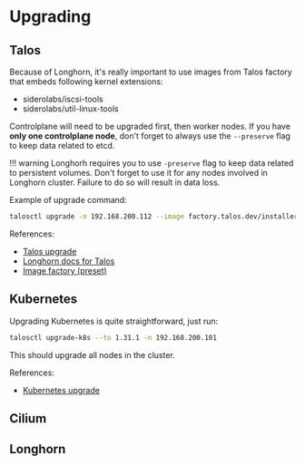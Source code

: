 # Upgrading

## Talos

Because of Longhorn, it's really important to use images from Talos factory that embeds following kernel extensions:
- siderolabs/iscsi-tools
- siderolabs/util-linux-tools

Controlplane will need to be upgraded first, then worker nodes.
If you have **only one controlplane node**, don't forget to always use the `--preserve` flag to keep data related to etcd.

!!! warning
    Longhorh requires you to use `-preserve` flag to keep data related to persistent volumes. Don't forget to use it for any nodes involved in Longhorn cluster.
    Failure to do so will result in data loss.

Example of upgrade command:
```bash
talosctl upgrade -n 192.168.200.112 --image factory.talos.dev/installer/613e1592b2da41ae5e265e8789429f22e121aab91cb4deb6bc3c0b6262961245:v1.7.6 --preserve
```

References:
- [Talos upgrade](https://www.talos.dev/v1.7/talos-guides/upgrading-talos/)
- [Longhorn docs for Talos](https://longhorn.io/docs/1.7.0/advanced-resources/os-distro-specific/talos-linux-support/)
- [Image factory (preset)](https://factory.talos.dev/?arch=amd64&board=undefined&cmdline-set=true&extensions=-&extensions=siderolabs%2Fiscsi-tools&extensions=siderolabs%2Futil-linux-tools&platform=metal&target=metal)

## Kubernetes

Upgrading Kubernetes is quite straightforward, just run:
```bash
talosctl upgrade-k8s --to 1.31.1 -n 192.168.200.101
```

This should upgrade all nodes in the cluster.

References:
- [Kubernetes upgrade](https://www.talos.dev/v1.7/kubernetes-guides/upgrading-kubernetes/)

## Cilium

## Longhorn